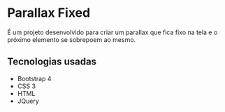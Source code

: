 # Parallax Fixed

É um projeto desenvolvido para criar um parallax que fica fixo na tela e o próximo elemento se sobrepoem ao mesmo.

## Tecnologias usadas

- Bootstrap 4
- CSS 3
- HTML
- JQuery 